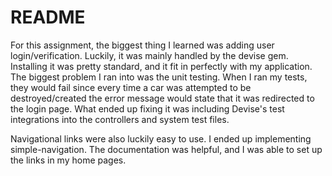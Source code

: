 # README

For this assignment, the biggest thing I learned was adding user login/verification. Luckily, it was mainly handled by the devise gem. Installing it was pretty standard, and it fit in perfectly with my application. The biggest problem I ran into was the unit testing. When I ran my tests, they would fail since every time a car was attempted to be destroyed/created the error message would state that it was redirected to the login page. What ended up fixing it was including Devise's test integrations into the controllers and system test files. 

Navigational links were also luckily easy to use. I ended up implementing simple-navigation. The documentation was helpful, and I was able to set up the links in my home pages. 
